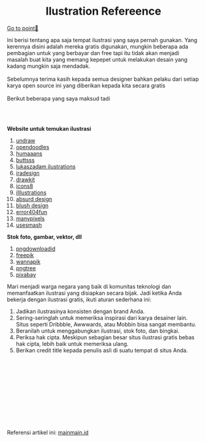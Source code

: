 <h1 align="center">Ilustration Refereence</h1>
<a href="#gotoPoint">Go to point🚀</a>
<p>
    Ini berisi tentang apa saja tempat ilustrasi yang saya pernah gunakan. Yang kerennya disini adalah mereka gratis digunakan, mungkin beberapa ada pembagian untuk yang berbayar dan free tapi itu tidak akan menjadi masalah buat kita yang memang kepepet untuk melakukan desain yang kadang mungkin saja mendadak. 
    <br>
    <br>
    Sebelumnya terima kasih kepada semua designer bahkan pelaku dari setiap karya open source ini yang diberikan kepada kita secara gratis
    <br>
    <br>
    Berikut beberapa yang saya maksud tadi
<p>
<br>
<br>


<p id="gotoPoint"></p>

**Website untuk temukan ilustrasi**

1. [undraw](https://undraw.co/)
2. [opendoodles](https://www.opendoodles.com/)
3. [humaaans](https://www.humaaans.com/)
4. [buttsss](https://www.buttsss.com/)
5. [lukaszadam ilustrations](https://lukaszadam.com/illustrations)
6. [iradesign](https://iradesign.io/)
7. [drawkit](https://www.drawkit.io/)
8. [icons8](https://icons8.com/illustrations)
9.  [illlustrations](https://illlustrations.co/)
10. [absurd design](https://absurd.design/)
11. [blush design](https://blush.design/)
12. [error404fun](https://error404.fun/)
13. [manypixels](https://www.wannapik.com/)
14. [usesmash](https://usesmash.com/)


**Stok foto, gambar, vektor, dll**

1. [pngdownloadid](https://www.pngdownload.id/)
2. [freepik](https://www.freepik.com/)
3. [wannapik](https://www.wannapik.com/)
4. [pngtree](https://pngtree.com/)
5. [pixabay](https://pixabay.com/)
   

Mari menjadi warga negara yang baik di komunitas teknologi dan memanfaatkan ilustrasi yang disiapkan secara bijak. Jadi ketika Anda bekerja dengan ilustrasi gratis, ikuti aturan sederhana ini:

1. Jadikan ilustrasinya konsisten dengan brand Anda.
2. Sering-seringlah untuk memeriksa inspirasi dari karya desainer lain. Situs seperti Dribbble, Awwwards, atau Mobbin bisa sangat membantu.
3. Beranilah untuk menggabungkan ilustrasi, stok foto, dan bingkai.
4. Periksa hak cipta. Meskipun sebagian besar situs ilustrasi gratis bebas hak cipta, lebih baik untuk memeriksa ulang.
5. Berikan credit title kepada penulis asli di suatu tempat di situs Anda.

<br>
<br>
<br>
<br>
<br>
<br>
<br>
<br>
<br>
<br>

Referensi artikel ini:
[mainmain.id](https://www.mainmain.id/r/8506/7-rekomendasi-website-penyedia-ilustrasi-kece-untuk-mempercantik-desain-kamu)
